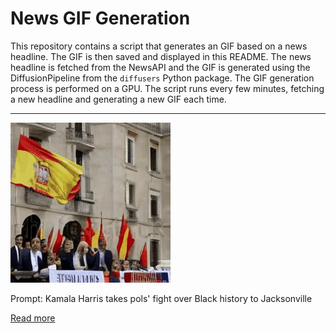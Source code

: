 # News GIF Generation
This repository contains a script that generates an GIF based on a news headline. The GIF is then saved and displayed in this README.
The news headline is fetched from the NewsAPI and the GIF is generated using the DiffusionPipeline from the `diffusers` Python package. The GIF generation process is performed on a GPU.
The script runs every few minutes, fetching a new headline and generating a new GIF each time.

---

![Generated GIF](output.gif?raw=true&v=1690105775)

Prompt: Kamala Harris takes pols' fight over Black history to Jacksonville

[Read more](https://www.jacksonville.com/story/news/politics/government/2023/07/21/kamala-harris-takes-floridas-fight-over-black-history-to-jacksonville/70443827007/)